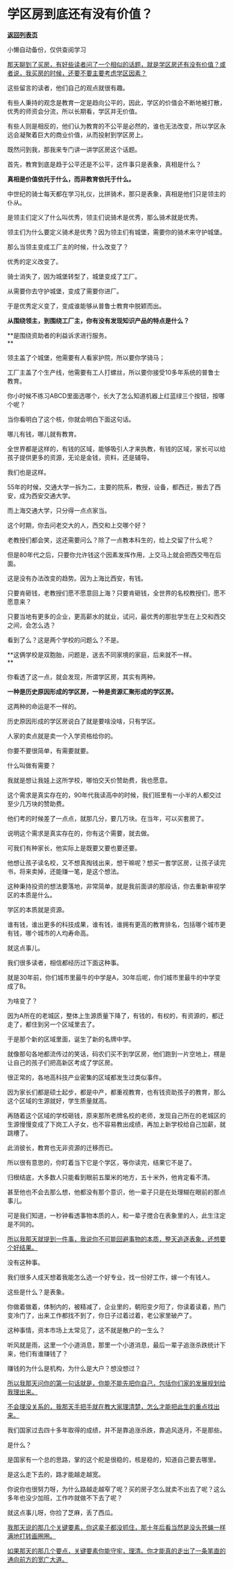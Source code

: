 # 学区房到底还有没有价值？

[**返回列表页**](/gzh/记忆承载)

小懒自动备份，仅供查阅学习

[那天聊到了买房，有好些读者问了一个相似的话题，就是学区房还有没有价值？或者说，我买房的时候，还要不要主要考虑学区因素？](http://mp.weixin.qq.com/s?__biz=Mzg4MTg2MzU3Mg==&mid=2247484390&idx=1&sn=c70de5e7fdae87e4d502e10d4ea1f00e&chksm=cf5e3d1df829b40b1653ac928c436514c6aa75a6d4d3703007e917f734e068059328e6476e8f&scene=21#wechat_redirect)

这些留言的读者，他们自己的观点就很有趣。

有些人秉持的观念是教育一定是趋向公平的，因此，学区的价值会不断地被打散，优秀的师资会分流，所以长期看，学区并无价值。  

有些人则是相反的，他们认为教育的不公平是必然的，谁也无法改变，所以学区永远会凝聚着巨大的商业价值，从而投射到学区房上。  

既然问到我，那我来专门讲一讲学区房这个话题。

首先，教育到底是趋于公平还是不公平，这件事只是表象，真相是什么？

 **真相是价值依托于什么，而非教育依托于什么。**

中世纪的骑士每天都在学习礼仪，比拼骑术，那只是表象，真相是他们只是领主的仆从。

是领主们定义了什么叫优秀，领主们说骑术是优秀，那么骑术就是优秀。

领主们为什么要定义骑术是优秀？因为领主们有城堡，需要你的骑术来守护城堡。

那么当领主变成工厂主的时候，什么改变了？

优秀的定义改变了。

骑士消失了，因为城堡转型了，城堡变成了工厂。

从需要你去守护城堡，变成了需要你进厂。

于是优秀定义变了，变成谁能够从普鲁士教育中脱颖而出。

 **从围绕领主，到围绕工厂主，你有没有发现知识产品的特点是什么？**

 **是围绕资助者的利益诉求进行服务。  
**

领主盖了个城堡，他需要有人看家护院，所以要你学骑马；  

工厂主盖了个生产线，他需要有工人打螺丝，所以要你接受10多年系统的普鲁士教育。  

你小时候不练习ABCD里面选哪个，长大了怎么知道机器上红蓝绿三个按钮，按哪个呢？  

当你看明白了这个核，你就会明白下面这句话。  

哪儿有钱，哪儿就有教育。

全世界都是这样的，有钱的区域，能够吸引人才来执教，有钱的区域，家长可以给孩子提供更多的资源，无论是金钱，资料，还是辅导。

我们也是这样。  

55年的时候，交通大学一拆为二，主要的院系，教授，设备，都西迁，搬去了西安，成为西安交通大学。  

而上海交通大学，只分得一点点家当。

这个时期，你去问老交大的人，西交和上交哪个好？  

老教授们都会笑，这还需要问么？除了一点教本科生的，给上交留了什么呢？

但是80年代之后，只要你允许钱这个因素发挥作用，上交马上就会把西交甩在后面。

这是没有办法改变的趋势。因为上海比西安，有钱。  

只要肯砸钱，老教授们愿不愿意回上海？只要肯砸钱，全世界的名校教授们，愿不愿意来？  

只要当地有更多的企业，更高薪水的就业，试问，最优秀的那批学生在上交和西交之间，会怎么选？  

看到了么？这是两个学校的问题么？不是。

 **这俩学校是双胞胎，问题是，送去不同家境的家庭，后来就不一样。  
**

你看透了这一点，就会发现，所谓学区房，其实有两种。  

 **一种是历史原因形成的学区房，一种是资源汇聚形成的学区房。**

这两种的命运是不一样的。  

历史原因形成的学区房说白了就是要啥没啥，只有学区。  

人家的卖点就是卖一个入学资格给你的。  

你要不要很简单，有需要就要。  

什么叫做有需要？  

我就是想让我娃上这所学校，哪怕交天价赞助费，我也愿意。

这个需求是真实存在的，90年代我读高中的时候，我们班里有一小半的人都交过至少几万块的赞助费。  

他们考的时候差了一点点，就那几分，要几万块。在当年，可以买套房了。  

说明这个需求是真实存在的，你有这个需要，就去做。  

可我们有种家长，他实际上是既要又要也要还要。

他想让孩子读名校，又不想真掏钱出来，想干嘛呢？想买一套学区房，让孩子读完书，将来卖掉，还能赚一笔，是这个想法。  

这种秉持投资的想法要落地，非常简单，就是我前面讲的那段话，你去重新审视学区的本质是什么。

学区的本质就是资源。  

谁有钱，谁出更多的科技成果，谁有钱，谁拥有更高的教育排名，包括哪个城市更有钱，哪个城市的人均寿命高。  

就这点事儿。

我们很多读者，相信都经历过下面这种事。  

就是30年前，你们城市里最牛的中学是A，30年后呢，你们城市里最牛的中学变成了B。

为啥变了？  

因为A所在的老城区，整体上生源质量下降了，有钱的，有权的，有资源的，都迁走了，都住到另一个区域里去了。

于是那个新的区域里面，诞生了新的名牌中学。  

就像那句各地都流传过的笑话，码农们买不到学区房，他们跑到一片空地上，楞是让自己的孩子们把高新区考成了学区房。  

很正常的，各地高科技产业密集的区域都发生过类似事件。  

因为家长们都是硕士起步，都是中产，都重视教育，也有钱资助孩子的教育，那么这个区域的生源就好，学生质量就高。

再随着这个区域的学校砸钱，原来那所老牌名校的老师，发现自己所在的老城区的生源慢慢变成了下岗工人子女，也不容易教出成绩，再加上新学校给自己加薪，就跳槽了。  

此消彼长，教育也无非资源的迁移而已。

所以很有意思的，你盯着当下它是个学区，等你读完，结果它不是了。  

归根结底，大多数人只能看到眼前五厘米的地方，五十米外，他肯定看不清。  

甚至他也不会去那么想，他都没有那个意识，他一辈子只是在处理糊在眼前的那点事儿。

可是我们知道，一秒钟看透事物本质的人，和一辈子搅合在表象里的人，此生注定是不同的。

[所以我那天就提到一件事，我说你不可能回避事物的本质，整天追逐表象，还想要个好结果。](http://mp.weixin.qq.com/s?__biz=Mzg4MTg2MzU3Mg==&mid=2247484390&idx=1&sn=c70de5e7fdae87e4d502e10d4ea1f00e&chksm=cf5e3d1df829b40b1653ac928c436514c6aa75a6d4d3703007e917f734e068059328e6476e8f&scene=21#wechat_redirect)

没有这种事。  

我们很多人成天想着我能怎么选一个好专业，找一份好工作，嫁一个有钱人。

这些是什么？是表象。

你做着做着，体制内的，被精减了，企业里的，朝阳变夕阳了，你读着读着，热门变冷门了，出来工作都找不到了，你日子过着过着，老公家里破产了。  

这种事情，资本市场上太常见了，这不就是散户的一生么？  

听风就是雨，这里一个小道消息，那里一个小道消息，最后一辈子追涨杀跌统计下来，他们有谁赚钱了？

赚钱的为什么是机构，为什么是大户？想没想过？

[所以我那天问你的第一句话就是，你能不能先把你自己，包括你们家的发展规划给我理出来。](http://mp.weixin.qq.com/s?__biz=Mzg4MTg2MzU3Mg==&mid=2247484390&idx=1&sn=c70de5e7fdae87e4d502e10d4ea1f00e&chksm=cf5e3d1df829b40b1653ac928c436514c6aa75a6d4d3703007e917f734e068059328e6476e8f&scene=21#wechat_redirect)

[不会理没关系的，我那天手把手就在教大家理清楚，怎么才能把此生的重点找出来。](http://mp.weixin.qq.com/s?__biz=Mzg4MTg2MzU3Mg==&mid=2247484390&idx=1&sn=c70de5e7fdae87e4d502e10d4ea1f00e&chksm=cf5e3d1df829b40b1653ac928c436514c6aa75a6d4d3703007e917f734e068059328e6476e8f&scene=21#wechat_redirect)

我们国家过去四十多年取得的成绩，并不是靠追涨杀跌，靠追风逐月，不是那些。  

是什么？  

是国家有一个总的思路，掌的这个舵是很稳的，核是稳的，知道自己要去哪里。

是这么走下去的，路才能越走越宽。  

你说你也很努力呀，为什么路越走越窄了呢？买的房子怎么就卖不出去了呢？这么多年也没少加班，工作咋就做不下去了呢？  

就这点事儿呀，你捡了芝麻，丢了西瓜。  

[我那天说的那几个关键要素，你这辈子都没抓住，那十年后看当然是没头苍蝇一样满地打转画圈圈。  
](http://mp.weixin.qq.com/s?__biz=Mzg4MTg2MzU3Mg==&mid=2247484390&idx=1&sn=c70de5e7fdae87e4d502e10d4ea1f00e&chksm=cf5e3d1df829b40b1653ac928c436514c6aa75a6d4d3703007e917f734e068059328e6476e8f&scene=21#wechat_redirect)

[如果那天的那几个要点，关键要素你能守牢，理清。你才能真的走出了一条笔直的通向前方的宽广大道。](http://mp.weixin.qq.com/s?__biz=Mzg4MTg2MzU3Mg==&mid=2247484390&idx=1&sn=c70de5e7fdae87e4d502e10d4ea1f00e&chksm=cf5e3d1df829b40b1653ac928c436514c6aa75a6d4d3703007e917f734e068059328e6476e8f&scene=21#wechat_redirect)

